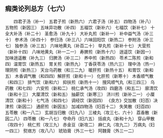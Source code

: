 ## 瘕类论列总方（七六）


&emsp;&emsp;四君子汤（补一） 五君子煎（新热六） 六君子汤（补五） 四物汤（补八） 五物煎（新因三） 五味异功散（补四） 五福饮（新补六） 七福饮（新补七） 十全大补汤（补二十） 圣愈汤（补九十） 大补丸煎（新补一） 补中益气汤（补三十） 参术汤（补四十） 参归汤（补三八）六味回阳饮（新热二） 参附汤（补三七） 独参汤（补三五） 六味地黄丸（补百二十） 举丸煎（新补十七） 大营煎（新补十四） 八味地黄丸（补一二一） 寿脾煎（新热十六） 逍遥饮（新因一） 加味逍遥散（补九三） 归脾汤（补三二） 养中煎（新热四） 苓术二陈煎（新和四）温胃饮（新热五） 胃关煎（新热九） 丁香茯苓汤（热六三） 理中汤（热一） 理阴煎（新热三） 天台乌药散（和三二九） 暖肝煎（新热十五） 和胃饮（新和五） 木香调气散（和四四）解肝煎（新和十一） 化肝煎（新寒十） 木香顺气散（和四三） 排气饮（新和六） 抑扶煎（新热十一） 搜风顺气丸（和三四三） 乌药散（和七四） 六安煎（新和二） 桃仁承气汤（攻四）四磨汤（和五二） 廓清饮（新和十三） 大厘清饮（新和五） 抽薪饮（新寒三） 济川煎（新补二一） 小厘清饮（新和十） 七气汤（和四七） 调经饮（新因四） 《良方》交加散（妇百）决津煎（新因二） 通瘀煎（新因五） 加减四物汤（妇百十二） 失笑散（妇百四） 五苓散（和一八二） 玄胡当归散（妇九八） 三棱丸（攻三七、六十） 荔香散（新因二八） 四苓散（和一八七） 夺命丹（妇六五） 括痰丸（新和十九） 穿山甲散（攻四十） 桃仁煎（攻三九） 赤金豆（新攻二） 麻仁丸（攻九二） 万病丸（妇一四三） 熨痞方（攻八八） 琥珀膏（外三一七） 阿魏膏（外三一二）

